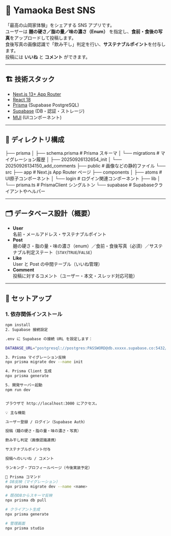 # 🍜 Yamaoka Best SNS

「最高の山岡家体験」をシェアする SNS アプリです。  
ユーザーは **麺の硬さ／脂の量／味の濃さ（Enum）** を指定し、**食前・食後の写真**をアップロードして投稿します。  
食後写真の画像認識で「飲み干し」判定を行い、**サステナブルポイント**を付与します。  
投稿には **いいね** と **コメント** ができます。

---

## 🏗 技術スタック

- [Next.js 13+ App Router](https://nextjs.org/)
- [React 18](https://reactjs.org/)
- [Prisma](https://www.prisma.io/) (Supabase PostgreSQL)
- [Supabase](https://supabase.com/) (DB・認証・ストレージ)
- [MUI](https://mui.com/) (UIコンポーネント)

---

## 📂 ディレクトリ構成

├── prisma
│ ├── schema.prisma # Prisma スキーマ
│ └── migrations # マイグレーション履歴
│ ├── 20250926132654_init
│ └── 20250926134150_add_comments
├── public # 画像などの静的ファイル
└── src
├── app # Next.js App Router ページ
├── components
│ ├── atoms # UI原子コンポーネント
│ └── login # ログイン関連コンポーネント
├── lib
│ └── prisma.ts # PrismaClient シングルトン
└── supabase # Supabaseクライアントやヘルパー


---

## 🗂 データベース設計（概要）

- **User**  
  名前・メールアドレス・サステナブルポイント
- **Post**  
  麺の硬さ・脂の量・味の濃さ（enum）／食前・食後写真（必須）／サステナブル判定ステート（`STAY`/`TRUE`/`FALSE`）
- **Like**  
  User と Post の中間テーブル（いいね管理）
- **Comment**  
  投稿に対するコメント（ユーザー・本文・スレッド対応可能）

---

## 🚀 セットアップ

### 1. 依存関係インストール

```bash
npm install
2. Supabase 接続設定

.env に Supabase の接続 URL を設定します：

DATABASE_URL="postgresql://postgres:PASSWORD@db.xxxxx.supabase.co:5432/postgres"

3. Prisma マイグレーション反映
npx prisma migrate dev --name init

4. Prisma Client 生成
npx prisma generate

5. 開発サーバー起動
npm run dev


ブラウザで http://localhost:3000 にアクセス。

💡 主な機能

ユーザー登録 / ログイン（Supabase Auth）

投稿（麺の硬さ・脂の量・味の濃さ・写真）

飲み干し判定（画像認識連携）

サステナブルポイント付与

投稿へのいいね / コメント

ランキング・プロフィールページ（今後実装予定）

📜 Prisma コマンド
# DB反映（マイグレーション）
npx prisma migrate dev --name <name>

# 既存DBからスキーマ反映
npx prisma db pull

# クライアント生成
npx prisma generate

# 管理画面
npx prisma studio
